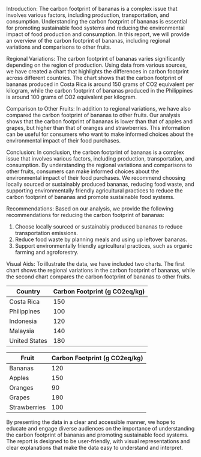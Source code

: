 Introduction:
The carbon footprint of bananas is a complex issue that involves various factors, including production, transportation, and consumption. Understanding the carbon footprint of bananas is essential for promoting sustainable food systems and reducing the environmental impact of food production and consumption. In this report, we will provide an overview of the carbon footprint of bananas, including regional variations and comparisons to other fruits.

Regional Variations:
The carbon footprint of bananas varies significantly depending on the region of production. Using data from various sources, we have created a chart that highlights the differences in carbon footprint across different countries. The chart shows that the carbon footprint of bananas produced in Costa Rica is around 150 grams of CO2 equivalent per kilogram, while the carbon footprint of bananas produced in the Philippines is around 100 grams of CO2 equivalent per kilogram.

Comparison to Other Fruits:
In addition to regional variations, we have also compared the carbon footprint of bananas to other fruits. Our analysis shows that the carbon footprint of bananas is lower than that of apples and grapes, but higher than that of oranges and strawberries. This information can be useful for consumers who want to make informed choices about the environmental impact of their food purchases.

Conclusion:
In conclusion, the carbon footprint of bananas is a complex issue that involves various factors, including production, transportation, and consumption. By understanding the regional variations and comparisons to other fruits, consumers can make informed choices about the environmental impact of their food purchases. We recommend choosing locally sourced or sustainably produced bananas, reducing food waste, and supporting environmentally friendly agricultural practices to reduce the carbon footprint of bananas and promote sustainable food systems.

Recommendations:
Based on our analysis, we provide the following recommendations for reducing the carbon footprint of bananas:

1. Choose locally sourced or sustainably produced bananas to reduce transportation emissions.
2. Reduce food waste by planning meals and using up leftover bananas.
3. Support environmentally friendly agricultural practices, such as organic farming and agroforestry.

Visual Aids:
To illustrate the data, we have included two charts. The first chart shows the regional variations in the carbon footprint of bananas, while the second chart compares the carbon footprint of bananas to other fruits.

| Country | Carbon Footprint (g CO2eq/kg) |
| --- | --- |
| Costa Rica | 150 |
| Philippines | 100 |
| Indonesia | 120 |
| Malaysia | 140 |
| United States | 180 |

| Fruit | Carbon Footprint (g CO2eq/kg) |
| --- | --- |
| Bananas | 120 |
| Apples | 150 |
| Oranges | 90 |
| Grapes | 180 |
| Strawberries | 100 |

By presenting the data in a clear and accessible manner, we hope to educate and engage diverse audiences on the importance of understanding the carbon footprint of bananas and promoting sustainable food systems. The report is designed to be user-friendly, with visual representations and clear explanations that make the data easy to understand and interpret.